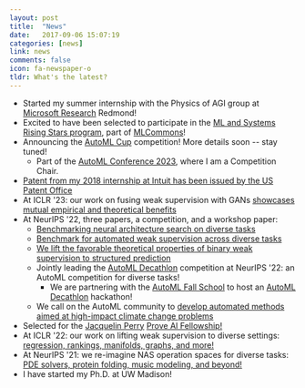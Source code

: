 ```yaml
---
layout: post
title:  "News"
date:   2017-09-06 15:07:19
categories: [news]
link: news
comments: false
icon: fa-newspaper-o
tldr: What's the latest? 
---
```


- Started my summer internship with the Physics of AGI group at [Microsoft Research][msr] Redmond! 
- Excited to have been selected to participate in the [ML and Systems Rising Stars program][mlsys_rising_stars], part of [MLCommons][mlcommons]! 
- Announcing the [AutoML Cup][automl_cup] competition! More details soon -- stay tuned! 
  - Part of the [AutoML Conference 2023][automl_conf], where I am a Competition Chair.  
- [Patent from my 2018 internship at Intuit has been issued by the US Patent Office][intuitpatent]
- At ICLR '23: our work on fusing weak supervision with GANs [showcases mutual empirical and theoretical benefits][wsgan]
- At NeurIPS '22, three papers, a competition, and a workshop paper: 
  - [Benchmarking neural architecture search on diverse tasks][nasbench360]
  - [Benchmark for automated weak supervision across diverse tasks][awsbench101]
  - [We lift the favorable theoretical properties of binary weak supervision to structured prediction][wssp]
  - Jointly leading the [AutoML Decathlon][decathlon] competition at NeurIPS '22: an AutoML competition for diverse tasks!  
    - We are partnering with the [AutoML Fall School][automlfallschool] to host an [AutoML Decathlon][decathlon] hackathon! 
  - We call on the AutoML community to [develop automated methods aimed at high-impact climate change problems][automlccai]
- Selected for the [Jacquelin Perry][prove-fellowship] [Prove AI Fellowship!][prove]
- At ICLR '22: our work on lifting weak supervision to diverse settings: [regression, rankings, manifolds, graphs, and more!][uws]
- At NeurIPS '21: we re-imagine NAS operation spaces for diverse tasks: [PDE solvers, protein folding, music modeling, and beyond!][xd]
- I have started my Ph.D. at UW Madison!

[mlcommons]: https://mlcommons.org/en/
[mlsys_rising_stars]: https://mlcommons.org/en/rising-stars-2023/
[automl_cup]: https://2023.automl.cc/automl-cup/
[automl_conf]: https://2023.automl.cc/
[dey]: https://debadeepta.com/
[yi]: https://www.yi-zhang.me/
[intuitpatent]: https://patents.justia.com/patent/11551010
[msr]: https://www.microsoft.com/en-us/research/
[wsgan]: https://arxiv.org/abs/2203.12023
[automlccai]: https://arxiv.org/abs/2210.03324
[wssp]: https://arxiv.org/abs/2211.13375
[nasbench360]: https://arxiv.org/abs/2110.05668
[awsbench101]: https://arxiv.org/abs/2208.14362
[prove]: https://www.prove.com/
[prove-fellowship]: https://sites.google.com/unify.id/ai-fellowship/home-fall-2021-cfp/about-jacquelin-perry
[decathlon]: https://www.cs.cmu.edu/~automl-decathlon-22/
[uws]: https://arxiv.org/abs/2112.03865
[xd]: https://arxiv.org/abs/2103.15798
[automlfallschool]: https://sites.google.com/view/automl-fall-school-2022#h.t6lqyjysy4c4
